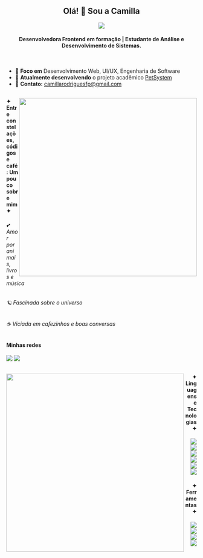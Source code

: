 <h2 align="center"> Olá! 🍄 Sou a Camilla </h2> 

<div align="center">
  <img   src="https://media4.giphy.com/media/v1.Y2lkPTc5MGI3NjExM2Fmc3EzN3JiZzJvczhscGNmaGNjNHF6eWY1bDlxcDIyOGEwaTRqYSZlcD12MV9pbnRlcm5hbF9naWZfYnlfaWQmY3Q9Zw/F99PZtJC8Hxm0/giphy.gif">
</div>

 <h4 align = "center">Desenvolvedora Frontend em formação | Estudante de Análise e Desenvolvimento de Sistemas.</h4> 

 <br>

- 🍓 **Foco em** Desenvolvimento Web, UI/UX, Engenharia de Software
- 🍓 **Atualmente desenvolvendo** o projeto acadêmico [PetSystem](https://github.com/PetSystemUnicSul/PetSystem) 
- 🍓 **Contato:** camillarodriguesfp@gmail.com

##
  
  <img align="right" width="470px" src="https://media2.giphy.com/media/v1.Y2lkPTc5MGI3NjExeGF1aXkxcWgyYmNvdzI3OWpxMWl1Z2l4OWpsN3Bwc3ppdnplNHR6aCZlcD12MV9pbnRlcm5hbF9naWZfYnlfaWQmY3Q9Zw/BRN2Xi0MqnjjO/giphy.gif">

  <section align = "left">
  <h4>✦ Entre constelações, códigos e café: Um pouco sobre mim ✦</h4>
  <h6>💕 Amor por animais, livros e música</h6>
  <h6>🪐 Fascinada sobre o universo</h6>
  <h6>☕ Viciada em cafezinhos e boas conversas </h6>

  <h4>Minhas redes</h4>
     <a href="https://www.instagram.com/millaarfp" target="_blank"><img src="https://img.shields.io/badge/-Instagram-%23E4405F?style=for-the-badge&logo=instagram&logoColor=white"></a>
    <a href="https://www.linkedin.com/in/camillarodriguesfp" target="_blank"><img src="https://img.shields.io/badge/-LinkedIn-%230077B5?style=for-the-badge&logo=LinkedIn&logoColor=white"></a>
  
  
   
  ##
  
  <img align="left" width="470px" src="https://media4.giphy.com/media/v1.Y2lkPTc5MGI3NjExcjZxa2o4M3R0Y2FvNDhtcTVjdXJodGxhN3QyMmFldm54Z3dhejFndyZlcD12MV9pbnRlcm5hbF9naWZfYnlfaWQmY3Q9Zw/ZYZEFjLzOV3fq/giphy.gif">

  <section align="right">
  <h4>✦ Linguagens e Tecnologias ✦</h4>
  <img src="https://img.shields.io/badge/HTML5-e34c26?style=for-the-badge&logo=html5&logoColor=white">
  <img src="https://img.shields.io/badge/CSS3-1572B6?style=for-the-badge&logo=css3&logoColor=white">
  <img src="https://img.shields.io/badge/JavaScript-f7df1e?style=for-the-badge&logo=javascript&logoColor=black"><br>
  <img src="https://img.shields.io/badge/React-20232A?style=for-the-badge&logo=react&logoColor=61DAFB">
  <img src="https://img.shields.io/badge/Bootstrap-7952B3?style=for-the-badge&logo=bootstrap&logoColor=white"><br>
  <img src="https://img.shields.io/badge/Python-3776AB?style=for-the-badge&logo=python&logoColor=white">

  <h4>✦ Ferramentas ✦</h4>
  <img src="https://img.shields.io/badge/Git-F05032?style=for-the-badge&logo=git&logoColor=white">
  <img src="https://img.shields.io/badge/GitHub-181717?style=for-the-badge&logo=github&logoColor=white">
  <img src="https://img.shields.io/badge/Figma-F24E1E?style=for-the-badge&logo=figma&logoColor=white">
  <img src="https://img.shields.io/badge/VS%20Code-007ACC?style=for-the-badge&logo=visual-studio-code&logoColor=white">
   

